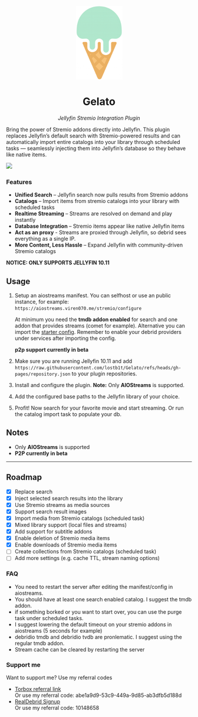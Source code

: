 <div align="center">
   <img width="125" src="logo.png" alt="Logo">
</div>

<div align="center">
  <h1><b>Gelato</b></h1>
  <p><i>Jellyfin Stremio Integration Plugin</i></p>
</div>

Bring the power of Stremio addons directly into Jellyfin. This plugin replaces Jellyfin’s default search with Stremio-powered results and can automatically import entire catalogs into your library through scheduled tasks — seamlessly injecting them into Jellyfin’s database so they behave like native items.

  <a href="https://discord.gg/t8mt5xbUk">
    <img src="https://img.shields.io/badge/Talk%20on-Discord-brightgreen">
  </a>

### Features
- **Unified Search** – Jellyfin search now pulls results from Stremio addons
- **Catalogs** – Import items from stremio catalogs into your library with scheduled tasks
- **Realtime Streaming** – Streams are resolved on demand and play instantly
- **Database Integration** – Stremio items appear like native Jellyfin items
- **Act as an proxy** - Streams are proxied through Jellyfin, so debrid sees everything as a single IP.
- **More Content, Less Hassle** – Expand Jellyfin with community-driven Stremio catalogs

**NOTICE: ONLY SUPPORTS JELLYFIN 10.11**

## Usage

1. Setup an aiostreams manifest. You can selfhost or use an public instance, for example: `https://aiostreams.viren070.me/stremio/configure`
    
   At minimum you need the **tmdb addon enabled** for search and one addon that provides streams (comet for example).
   Alternative you can import the [starter config](aiostreams-config.json). Remember to enable your debrid providers under services after importing the config.
   
   **p2p support currently in beta**

2. Make sure you are running Jellyfin 10.11 and add `https://raw.githubusercontent.com/lostb1t/Gelato/refs/heads/gh-pages/repository.json` to your plugin repositories.

3. Install and configure the plugin.
   **Note:** Only **AIOStreams** is supported.

4. Add the configured base paths to the Jellyfin library of your choice.

5. Profit! Now search for your favorite movie and start streaming. Or run the catalog import task to populate your db.

## Notes

- Only **AIOStreams** is supported
- **P2P currently in beta**

---

## Roadmap

- [x] Replace search
- [x] Inject selected search results into the library
- [x] Use Stremio streams as media sources
- [x] Support search result images
- [x] Import media from Stremio catalogs (scheduled task)
- [x] Mixed library support (local files and streams)
- [x] Add support for subtitle addons
- [x] Enable deletion of Stremio media items
- [x] Enable downloads of Stremio media items
- [ ] Create collections from Stremio catalogs (scheduled task)
- [ ] Add more settings (e.g. cache TTL, stream naming options)

### FAQ

- You need to restart the server after editing the manifest/config in aiostreams.
- You should have at least one search enabled catalog. I suggest the tmdb addon.
- if something borked or you want to start over, you can use the purge task under scheduled tasks.
- I suggest lowering the default timeout on your stremio addons in aiostreams (5 seconds for example)
- debridio tmdb and debridio tvdb are pronlematic. I suggest using the regular tmdb addon.
- Stream cache can be cleared by restarting the server

### Support me

Want to support me? Use my referral codes

- <a target="_blank"
          href="https://www.torbox.app/subscription?referral=abe1a9d9-53c9-449a-9d85-ab3dfb5d188d">Torbox referral link</a> </br> Or use my referral code: abe1a9d9-53c9-449a-9d85-ab3dfb5d188d
- <a target="_blank"
          href="http://real-debrid.com/?id=10148658">RealDebrid Signup</a> </br>
  Or use my referral code: 10148658
